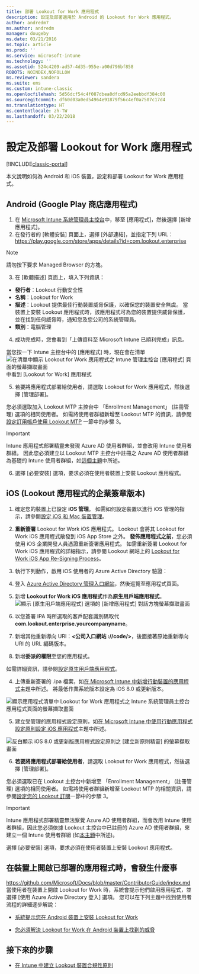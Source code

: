 ```yaml
---
title: 部署 Lookout for Work 應用程式
description: 設定及部署適用於 Android 的 Lookout for Work 應用程式。
author: andredm7
ms.author: andredm
manager: dougeby
ms.date: 03/21/2016
ms.topic: article
ms.prod: ''
ms.service: microsoft-intune
ms.technology: ''
ms.assetid: 524c4209-ad57-4d35-955e-a00d796bf858
ROBOTS: NOINDEX,NOFOLLOW
ms.reviewer: sandera
ms.suite: ems
ms.custom: intune-classic
ms.openlocfilehash: 5d56dcf54c4f087dbea0dfcd95a2eebbdf384c00
ms.sourcegitcommit: df60d03a0ed54964e91879f56c4ef0a7507c17d4
ms.translationtype: HT
ms.contentlocale: zh-TW
ms.lasthandoff: 03/22/2018
---
```

# <a name="configure-and-deploy-lookout-for-work-app"></a>設定及部署 Lookout for Work 應用程式

[!INCLUDE[classic-portal](../includes/classic-portal.md)]

本文說明如何為 Android 和 iOS 裝置，設定和部署 Lookout for Work 應用程式。

## <a name="android-google-play-store-app"></a>Android (Google Play 商店應用程式)

1.  在 [Microsoft Intune 系統管理員主控台](https://manage.microsoft.com)中，移至 [應用程式]，然後選擇 [新增應用程式]。
2.  在發行者的 [軟體安裝] 頁面上，選擇 [外部連結]，並指定下列 URL：https://play.google.com/store/apps/details?id=com.lookout.enterprise
  >[!NOTE]
  >請勿按下要求 Managed Browser 的方塊。

3.  在 [軟體描述] 頁面上，填入下列資訊：
  * **發行者**︰Lookout 行動安全性
  * **名稱**︰Lookout for Work
  * **描述**︰Lookout 提供最佳行動裝置威脅保護，以確保您的裝置安全無虞。 當裝置上安裝 Lookout 應用程式時，該應用程式可為您的裝置提供威脅保護，並在找到任何威脅時，通知您及您公司的系統管理員。
  * **類別**：電腦管理

4. 成功完成時，您會看到「上傳資料至 Microsoft Intune 已順利完成」訊息。

  當您按一下 Intune 主控台中的 [應用程式] 時，現在會在清單 ![在清單中顯示 Lookout for Work 應用程式之 Intune 管理主控台 [應用程式] 頁面的螢幕擷取畫面](../media/mtp/lookout-app-listed-intune-console.png)中看到 [Lookout for Work] 應用程式

5. 若要將應用程式部署給使用者，請選取 Lookout for Work 應用程式，然後選擇 [管理部署]。

  您必須選取加入 Lookout MTP 主控台中 「Enrollment Management」 (註冊管理) 選項的相同使用者。  如需將使用者群組新增至 Lookout MTP 的資訊，請參閱[設定訂用帳戶使用 Lookout MTP](configure-deploy-lookout-for-work-app.md) 一節中的步驟 3。

  >[!IMPORTANT]
  > Intune 應用程式部署精靈未發現 Azure AD 使用者群組，並會改用 Intune 使用者群組。 因此您必須建立以 Lookout MTP 主控台中註冊之 Azure AD 使用者群組為基礎的 Intune 使用者群組，如[這個主題](plan-your-user-and-device-groups.md)中所述。

6. 選擇 [必要安裝] 選項，要求必須在使用者裝置上安裝 Lookout 應用程式。

## <a name="ios-enterprise-signed-version-of-lookout-app"></a>iOS (Lookout 應用程式的企業簽章版本)

1. 確定您的裝置上已設定 **iOS 管理**。 如需如何設定裝置以進行 iOS 管理的指示，請參閱[設定 iOS 和 Mac 裝置管理](set-up-ios-and-mac-management-with-microsoft-intune.md)。

2. **重新簽署** Lookout for Work iOS 應用程式。 Lookout 會將其 Lookout for Work iOS 應用程式散發到 iOS App Store 之外。 **發佈應用程式之前**，您必須使用 iOS 企業開發人員憑證重新簽署應用程式。 如需重新簽署 Lookout for Work iOS 應用程式的詳細指示，請參閱 Lookout 網站上的 [Lookout for Work iOS App Re-Signing Process](https://personal.support.lookout.com/hc/articles/114094038714)。

3. 執行下列動作，啟用 iOS 使用者的 Azure Active Directory 驗證：
  1.  登入 [Azure Active Directory 管理入口網站](https://manage.windowsazure.com)，然後巡覽至應用程式頁面。
  2.  新增 **Lookout for Work iOS 應用程式**作為**原生用戶端應用程式**。
  ![顯示 [原生用戶端應用程式] 選項的 [新增應用程式] 對話方塊螢幕擷取畫面](../media/mtp/aad-add-app.png)
  3. 以您簽署 IPA 時所選取的客戶配套識別碼取代 **com.lookout.enterprise.yourcompanyname**。
  4.  新增其他重新導向 URI：**&lt;公司入口網站 ://code/>**，後面接著原始重新導向 URI 的 URL 編碼版本。
  5.  新增**委派的權限**至您的應用程式。

  如需詳細資訊，請參閱[設定原生用戶端應用程式](https://azure.microsoft.com/documentation/articles/app-service-mobile-how-to-configure-active-directory-authentication/#optional-configure-a-native-client-application)。

4. 上傳重新簽署的 .ipa 檔案，如[在 Microsoft Intune 中新增行動裝置的應用程式](/intune-classic/deploy-use/add-apps-for-mobile-devices-in-microsoft-intune)主題中所述。 將最低作業系統版本設定為 iOS 8.0 或更新版本。

  ![顯示應用程式清單中 Lookout for Work 應用程式之 Intune 系統管理員主控台應用程式頁面的螢幕擷取畫面](../media/mtp/ios-app-uploaded-intune.png)

5. 建立受管理的應用程式設定原則，如[在 Microsoft Intune 中使用行動應用程式設定原則設定 iOS 應用程式](/intune-classic/deploy-use/configure-ios-apps-with-mobile-app-configuration-policies-in-microsoft-intune)主題中所述。

  ![反白顯示 iOS 8.0 或更新版應用程式設定原則之 [建立新原則精靈] 的螢幕擷取畫面](../media/mtp/ios-app-config.png)

6. **若要將應用程式部署給使用者**，請選取 Lookout for Work 應用程式，然後選擇 [管理部署]。

  您必須選取已在 Lookout 主控台中新增至 「Enrollment Management」 (註冊管理) 選項的相同使用者。  如需將使用者群組新增至 Lookout MTP 的相關資訊，請參閱[設定您的 Lookout 訂閱](https://docs.microsoft.com/sccm/protect/deploy-use/configure-and-deploy-lookout-for-work-apps)一節中的步驟 3。

  >[!IMPORTANT]
  > Intune 應用程式部署精靈無法察覺 Azure AD 使用者群組，而會改用 Intune 使用者群組，因此您必須依據 Lookout 主控台中已註冊的 Azure AD 使用者群組，來建立一個 Intune 使用者群組 (如[本主題](plan-your-user-and-device-groups.md)中所述)。

  選擇 [必要安裝] 選項，要求必須在使用者裝置上安裝 Lookout 應用程式。

## <a name="what-happens-when-the-deployed-app-is-opened-on-the-device"></a>在裝置上開啟已部署的應用程式時，會發生什麼事
https://github.com/Microsoft/Docs/blob/master/ContributorGuide/index.md 當使用者在裝置上開啟 Lookout for Work 時，系統會提示他們啟用應用程式，並選擇 [使用 Azure Active Directory 登入] 選項。 您可以在下列主題中找到使用者流程的詳細逐步解說：

* [系統提示您在 Android 裝置上安裝 Lookout for Work](https://docs.microsoft.com/intune-user-help/you-are-prompted-to-install-lookout-for-work-android)

* [您必須解決 Lookout for Work 在 Android 裝置上找到的威脅](https://docs.microsoft.com/intune-user-help/you-need-to-resolve-a-threat-found-by-lookout-for-work-android)

## <a name="next-steps"></a>接下來的步驟
* [在 Intune 中建立 Lookout 裝置合規性原則](https://docs.microsoft.com/sccm/protect/deploy-use/enable-device-threat-protection-rule-compliance-policy)
